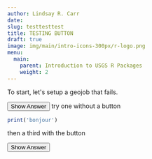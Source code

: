 ```yaml
---
author: Lindsay R. Carr
date: 
slug: testtesttest
title: TESTING BUTTON
draft: true 
image: img/main/intro-icons-300px/r-logo.png
menu:
  main:
    parent: Introduction to USGS R Packages
    weight: 2
---
```

To start, let's setup a geojob that fails.

<button class="ToggleButton" onclick="toggle_visibility('hideMe')">
Show Answer
</button>
      <div id="hideMe" style="display:none">

``` r
print('hello')
```

    ## [1] "hello"

</div>
try one without a button

``` r
print('bonjour')
```

then a third with the button

<button class="ToggleButton" onclick="toggle_visibility('hideMe')">
Show Answer
</button>
      <div id="hideMe" style="display:none">

``` r
print('ciao')
```

    ## [1] "ciao"

</div>

